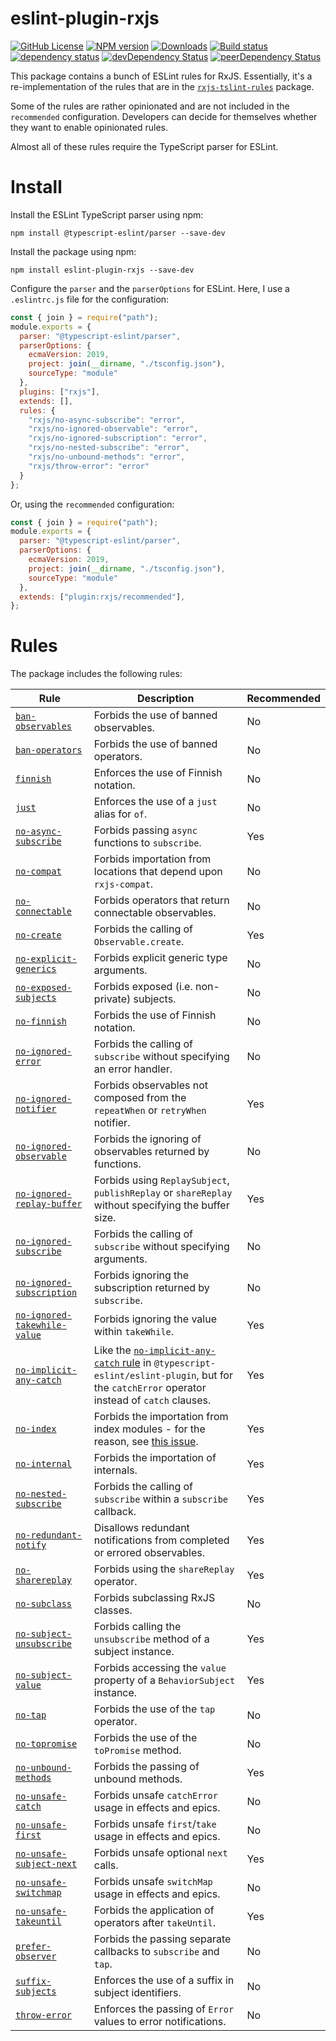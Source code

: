 # eslint-plugin-rxjs

[![GitHub License](https://img.shields.io/badge/license-MIT-blue.svg)](https://github.com/cartant/eslint-plugin-rxjs/blob/master/LICENSE)
[![NPM version](https://img.shields.io/npm/v/eslint-plugin-rxjs.svg)](https://www.npmjs.com/package/eslint-plugin-rxjs)
[![Downloads](http://img.shields.io/npm/dm/eslint-plugin-rxjs.svg)](https://npmjs.org/package/eslint-plugin-rxjs)
[![Build status](https://img.shields.io/circleci/build/github/cartant/eslint-plugin-rxjs?token=34077d419805b6295c5a946a155dc7ff142926c5)](https://app.circleci.com/pipelines/github/cartant)
[![dependency status](https://img.shields.io/david/cartant/eslint-plugin-rxjs.svg)](https://david-dm.org/cartant/eslint-plugin-rxjs)
[![devDependency Status](https://img.shields.io/david/dev/cartant/eslint-plugin-rxjs.svg)](https://david-dm.org/cartant/eslint-plugin-rxjs#info=devDependencies)
[![peerDependency Status](https://img.shields.io/david/peer/cartant/eslint-plugin-rxjs.svg)](https://david-dm.org/cartant/eslint-plugin-rxjs#info=peerDependencies)

This package contains a bunch of ESLint rules for RxJS. Essentially, it's a re-implementation of the rules that are in the [`rxjs-tslint-rules`](https://github.com/cartant/rxjs-tslint-rules) package.

Some of the rules are rather opinionated and are not included in the `recommended` configuration. Developers can decide for themselves whether they want to enable opinionated rules.

Almost all of these rules require the TypeScript parser for ESLint.

# Install

Install the ESLint TypeScript parser using npm:

```
npm install @typescript-eslint/parser --save-dev
```

Install the package using npm:

```
npm install eslint-plugin-rxjs --save-dev
```

Configure the `parser` and the `parserOptions` for ESLint. Here, I use a `.eslintrc.js` file for the configuration:

```js
const { join } = require("path");
module.exports = {
  parser: "@typescript-eslint/parser",
  parserOptions: {
    ecmaVersion: 2019,
    project: join(__dirname, "./tsconfig.json"),
    sourceType: "module"
  },
  plugins: ["rxjs"],
  extends: [],
  rules: {
    "rxjs/no-async-subscribe": "error",
    "rxjs/no-ignored-observable": "error",
    "rxjs/no-ignored-subscription": "error",
    "rxjs/no-nested-subscribe": "error",
    "rxjs/no-unbound-methods": "error",
    "rxjs/throw-error": "error"
  }
};
```

Or, using the `recommended` configuration:

```js
const { join } = require("path");
module.exports = {
  parser: "@typescript-eslint/parser",
  parserOptions: {
    ecmaVersion: 2019,
    project: join(__dirname, "./tsconfig.json"),
    sourceType: "module"
  },
  extends: ["plugin:rxjs/recommended"],
};
```

# Rules

The package includes the following rules:

| Rule | Description | Recommended |
| --- | --- | --- |
| [`ban-observables`](https://github.com/cartant/eslint-plugin-rxjs/blob/main/docs/rules/ban-observables.md) | Forbids the use of banned observables. | No |
| [`ban-operators`](https://github.com/cartant/eslint-plugin-rxjs/blob/main/docs/rules/ban-operators.md) | Forbids the use of banned operators. | No |
| [`finnish`](https://github.com/cartant/eslint-plugin-rxjs/blob/main/docs/rules/finnish.md) | Enforces the use of Finnish notation. | No |
| [`just`](https://github.com/cartant/eslint-plugin-rxjs/blob/main/docs/rules/just.md) | Enforces the use of a `just` alias for `of`. | No |
| [`no-async-subscribe`](https://github.com/cartant/eslint-plugin-rxjs/blob/main/docs/rules/no-async-subscribe.md) | Forbids passing `async` functions to `subscribe`. | Yes |
| [`no-compat`](https://github.com/cartant/eslint-plugin-rxjs/blob/main/docs/rules/no-compat.md) | Forbids importation from locations that depend upon `rxjs-compat`. | No |
| [`no-connectable`](https://github.com/cartant/eslint-plugin-rxjs/blob/main/docs/rules/no-connectable.md) | Forbids operators that return connectable observables. | No |
| [`no-create`](https://github.com/cartant/eslint-plugin-rxjs/blob/main/docs/rules/no-create.md) | Forbids the calling of `Observable.create`. | Yes |
| [`no-explicit-generics`](https://github.com/cartant/eslint-plugin-rxjs/blob/main/docs/rules/no-explicit-generics.md) | Forbids explicit generic type arguments. | No |
| [`no-exposed-subjects`](https://github.com/cartant/eslint-plugin-rxjs/blob/main/docs/rules/no-exposed-subjects.md) | Forbids exposed  (i.e. non-private) subjects. | No |
| [`no-finnish`](https://github.com/cartant/eslint-plugin-rxjs/blob/main/docs/rules/no-finnish.md) | Forbids the use of Finnish notation. | No |
| [`no-ignored-error`](https://github.com/cartant/eslint-plugin-rxjs/blob/main/docs/rules/no-ignored-error.md) | Forbids the calling of `subscribe` without specifying an error handler. | No |
| [`no-ignored-notifier`](https://github.com/cartant/eslint-plugin-rxjs/blob/main/docs/rules/no-ignored-notifier.md) | Forbids observables not composed from the `repeatWhen` or `retryWhen` notifier. | Yes |
| [`no-ignored-observable`](https://github.com/cartant/eslint-plugin-rxjs/blob/main/docs/rules/no-ignored-observable.md) | Forbids the ignoring of observables returned by functions. | No |
| [`no-ignored-replay-buffer`](https://github.com/cartant/eslint-plugin-rxjs/blob/main/docs/rules/no-ignored-replay-buffer.md) | Forbids using `ReplaySubject`, `publishReplay` or `shareReplay` without specifying the buffer size. | Yes |
| [`no-ignored-subscribe`](https://github.com/cartant/eslint-plugin-rxjs/blob/main/docs/rules/no-ignored-subscribe.md) | Forbids the calling of `subscribe` without specifying arguments. | No |
| [`no-ignored-subscription`](https://github.com/cartant/eslint-plugin-rxjs/blob/main/docs/rules/no-ignored-subscription.md) | Forbids ignoring the subscription returned by `subscribe`. | No |
| [`no-ignored-takewhile-value`](https://github.com/cartant/eslint-plugin-rxjs/blob/main/docs/rules/no-ignored-takewhile-value.md) | Forbids ignoring the value within `takeWhile`. | Yes |
| [`no-implicit-any-catch`](https://github.com/cartant/eslint-plugin-rxjs/blob/main/docs/rules/no-implicit-any-catch.md) | Like the [`no-implicit-any-catch` rule](https://github.com/typescript-eslint/typescript-eslint/pull/2202) in `@typescript-eslint/eslint-plugin`, but for the `catchError` operator instead of `catch` clauses. | Yes |
| [`no-index`](https://github.com/cartant/eslint-plugin-rxjs/blob/main/docs/rules/no-index.md) | Forbids the importation from index modules - for the reason, see [this issue](https://github.com/ReactiveX/rxjs/issues/4230). | Yes |
| [`no-internal`](https://github.com/cartant/eslint-plugin-rxjs/blob/main/docs/rules/no-internal.md) | Forbids the importation of internals. | Yes |
| [`no-nested-subscribe`](https://github.com/cartant/eslint-plugin-rxjs/blob/main/docs/rules/no-nested-subscribe.md) | Forbids the calling of `subscribe` within a `subscribe` callback. | Yes |
| [`no-redundant-notify`](https://github.com/cartant/eslint-plugin-rxjs/blob/main/docs/rules/no-redundant-notify.md) | Disallows redundant notifications from completed or errored observables. | Yes |
| [`no-sharereplay`](https://github.com/cartant/eslint-plugin-rxjs/blob/main/docs/rules/no-sharereplay.md) | Forbids using the `shareReplay` operator. | Yes |
| [`no-subclass`](https://github.com/cartant/eslint-plugin-rxjs/blob/main/docs/rules/no-subclass.md) | Forbids subclassing RxJS classes. | No |
| [`no-subject-unsubscribe`](https://github.com/cartant/eslint-plugin-rxjs/blob/main/docs/rules/no-subject-unsubscribe.md) | Forbids calling the `unsubscribe` method of a subject instance. | Yes |
| [`no-subject-value`](https://github.com/cartant/eslint-plugin-rxjs/blob/main/docs/rules/no-subject-value.md) | Forbids accessing the `value` property of a `BehaviorSubject` instance. | Yes |
| [`no-tap`](https://github.com/cartant/eslint-plugin-rxjs/blob/main/docs/rules/no-tap.md) | Forbids the use of the `tap` operator. | No |
| [`no-topromise`](https://github.com/cartant/eslint-plugin-rxjs/blob/main/docs/rules/no-topromise.md) | Forbids the use of the `toPromise` method. | No |
| [`no-unbound-methods`](https://github.com/cartant/eslint-plugin-rxjs/blob/main/docs/rules/no-unbound-methods.md) | Forbids the passing of unbound methods. | Yes |
| [`no-unsafe-catch`](https://github.com/cartant/eslint-plugin-rxjs/blob/main/docs/rules/no-unsafe-catch.md) | Forbids unsafe `catchError` usage in effects and epics. | No |
| [`no-unsafe-first`](https://github.com/cartant/eslint-plugin-rxjs/blob/main/docs/rules/no-unsafe-first.md) | Forbids unsafe `first`/`take` usage in effects and epics. | No |
| [`no-unsafe-subject-next`](https://github.com/cartant/eslint-plugin-rxjs/blob/main/docs/rules/no-unsafe-subject-next.md) | Forbids unsafe optional `next` calls. | Yes |
| [`no-unsafe-switchmap`](https://github.com/cartant/eslint-plugin-rxjs/blob/main/docs/rules/no-unsafe-switchmap.md) | Forbids unsafe `switchMap` usage in effects and epics. | No |
| [`no-unsafe-takeuntil`](https://github.com/cartant/eslint-plugin-rxjs/blob/main/docs/rules/no-unsafe-takeuntil.md) | Forbids the application of operators after `takeUntil`. | Yes |
| [`prefer-observer`](https://github.com/cartant/eslint-plugin-rxjs/blob/main/docs/rules/prefer-observer.md) | Forbids the passing separate callbacks to `subscribe` and `tap`. | No |
| [`suffix-subjects`](https://github.com/cartant/eslint-plugin-rxjs/blob/main/docs/rules/suffix-subjects.md) | Enforces the use of a suffix in subject identifiers. | No |
| [`throw-error`](https://github.com/cartant/eslint-plugin-rxjs/blob/main/docs/rules/throw-error.md) | Enforces the passing of `Error` values to error notifications. | No |